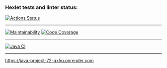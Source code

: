 ### Hexlet tests and linter status:
[![Actions Status](https://github.com/Dangerwind/java-project-72/actions/workflows/hexlet-check.yml/badge.svg)](https://github.com/Dangerwind/java-project-72/actions)

 -----

[![Maintainability](https://qlty.sh/badges/047169aa-2f0f-4aeb-aab5-a7d36de972c2/maintainability.svg)](https://qlty.sh/gh/Dangerwind/projects/java-project-72)
[![Code Coverage](https://qlty.sh/badges/047169aa-2f0f-4aeb-aab5-a7d36de972c2/test_coverage.svg)](https://qlty.sh/gh/Dangerwind/projects/java-project-72)

 ----- 

[![Java CI](https://github.com/Dangerwind/java-project-72/actions/workflows/build.yml/badge.svg)](https://github.com/Dangerwind/java-project-72/actions/workflows/build.yml)

 -----

https://java-project-72-qx5q.onrender.com
